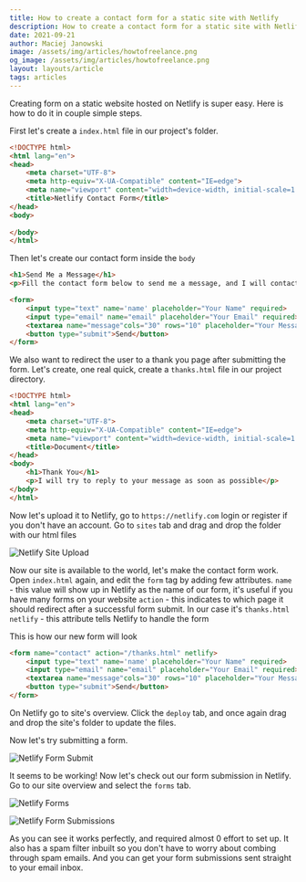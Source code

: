 ```yaml
---
title: How to create a contact form for a static site with Netlify
description: How to create a contact form for a static site with Netlify
date: 2021-09-21
author: Maciej Janowski
image: /assets/img/articles/howtofreelance.png
og_image: /assets/img/articles/howtofreelance.png
layout: layouts/article
tags: articles
---
```

Creating form on a static website hosted on Netlify is super easy.
Here is how to do it in couple simple steps.

First let's create a `index.html` file in our project's folder.

```html
<!DOCTYPE html>
<html lang="en">
<head>
    <meta charset="UTF-8">
    <meta http-equiv="X-UA-Compatible" content="IE=edge">
    <meta name="viewport" content="width=device-width, initial-scale=1.0">
    <title>Netlify Contact Form</title>
</head>
<body>
    
</body>
</html>
```

Then let's create our contact form inside the `body` 

```html
<h1>Send Me a Message</h1>
<p>Fill the contact form below to send me a message, and I will contact you soon</p>

<form>
    <input type="text" name='name' placeholder="Your Name" required>
    <input type="email" name="email" placeholder="Your Email" required>
    <textarea name="message"cols="30" rows="10" placeholder="Your Message"></textarea>
    <button type="submit">Send</button>
</form>
```

We also want to redirect the user to a thank you page after submitting the form. Let's create, one real quick, create a `thanks.html` file in our project directory.

```html
<!DOCTYPE html>
<html lang="en">
<head>
    <meta charset="UTF-8">
    <meta http-equiv="X-UA-Compatible" content="IE=edge">
    <meta name="viewport" content="width=device-width, initial-scale=1.0">
    <title>Document</title>
</head>
<body>
    <h1>Thank You</h1>
    <p>I will try to reply to your message as soon as possible</p>
</body>
</html>
```

Now let's upload it to Netlify, go to `https://netlify.com` login or register if you don't have an account. Go to `sites` tab and drag and drop the folder with our html files 

![Netlify Site Upload](https://janowski.dev/assets/img/articles/gifs/netlify-ulpoad.gif)

Now our site is available to the world, let's make the contact form work. Open `index.html` again, and edit the `form` tag by adding few attributes. 
`name` - this value will show up in Netlify as the name of our form, it's useful if you have many forms on your website
`action` - this indicates to which page it should redirect after a successful form submit. In our case it's `thanks.html`
`netlify` - this attribute tells Netlify to handle the form

This is how our new form will look

```html
<form name="contact" action="/thanks.html" netlify>
    <input type="text" name='name' placeholder="Your Name" required>
    <input type="email" name="email" placeholder="Your Email" required>
    <textarea name="message"cols="30" rows="10" placeholder="Your Message"></textarea>
    <button type="submit">Send</button>
</form>
```

On Netlify go to site's overview. Click the `deploy` tab, and once again drag and drop the site's folder to update the files.

Now let's try submitting a form.


![Netlify Form Submit](https://janowski.dev/assets/img/articles/gifs/form-submit.gif)

It seems to be working! Now let's check out our form submission in Netlify.
Go to our site overview and select the `forms` tab.

![Netlify Forms](https://janowski.dev/assets/img/articles/screenshots/netlify_forms.png)

![Netlify Form Submissions](https://janowski.dev/assets/img/articles/screenshots/form_submission.png)

As you can see it works perfectly, and required almost 0 effort to set up. It also has a spam filter inbuilt so you don't have to worry about combing through spam emails. And you can get your form submissions sent straight to your email inbox.


